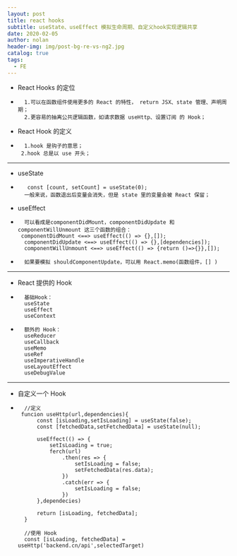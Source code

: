 ```yaml
---
layout: post
title: react hooks
subtitle: useState、useEffect 模拟生命周期、自定义hook实现逻辑共享
date: 2020-02-05
author: nolan
header-img: img/post-bg-re-vs-ng2.jpg
catalog: true
tags:
  - FE
---
```


- React Hooks 的定位
-       1.可以在函数组件使用更多的 React 的特性， return JSX、state 管理、声明周期；
        2.更容易的抽离公共逻辑函数，如请求数据 useHttp、设置订阅 的 Hook；

- React Hook 的定义
-       1.hook 是钩子的意思；
       2.hook 总是以 use 开头；

---

- useState
-        const [count, setCount] = useState(0);
        一般来说，函数退出后变量会消失，但是 state 里的变量会被 React 保留；

- useEffect
-       可以看成是componentDidMount，componentDidUpdate 和 componentWillUnmount 这三个函数的组合：
       componentDidMount <==> useEffect(() => {},[]);
        componentDidUpdate <==> useEffect(() => {},[dependencies]);
        componentWillUnmount <==> useEffect(() => {return ()=>{}},[]);

-       如果要模拟 shouldComponentUpdate，可以用 React.memo(函数组件，[] )

---

- React 提供的 Hook
-       基础Hook：
        useState
        useEffect
        useContext
-       额外的 Hook：
        useReducer
        useCallback
        useMemo
        useRef
        useImperativeHandle
        useLayoutEffect
        useDebugValue

---

- 自定义一个 Hook
-       //定义
       funcion useHttp(url,dependencies){
            const [isLoading,setIsLoading] = useState(false);
            const [fetchedData,setFetchedData] = useState(null);

            useEffect(() => {
                setIsLoading = true;
                ferch(url)
                    .then(res => {
                        setIsLoading = false;
                        setFetchedData(res.data);
                    })
                    .catch(err => {
                        setIsLoading = false;
                    })
            },dependecies)

            return [isLoading, fetchedData];
        }

        //使用 Hook
        const [isLoading, fetchedData] = useHttp('backend.cn/api',selectedTarget)
